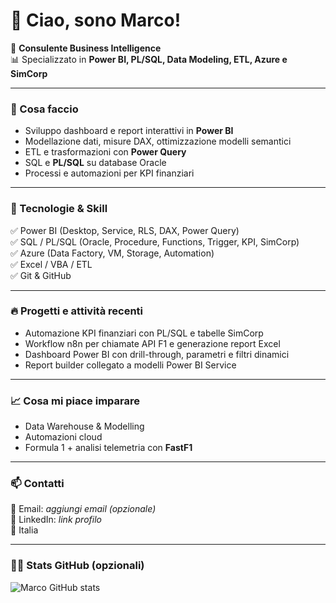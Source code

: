 # 👋 Ciao, sono Marco!

💼 **Consulente Business Intelligence**  
📊 Specializzato in **Power BI, PL/SQL, Data Modeling, ETL, Azure e SimCorp**

---

### 🚀 Cosa faccio
- Sviluppo dashboard e report interattivi in **Power BI**
- Modellazione dati, misure DAX, ottimizzazione modelli semantici
- ETL e trasformazioni con **Power Query**
- SQL e **PL/SQL** su database Oracle
- Processi e automazioni per KPI finanziari

---

### 🧰 Tecnologie & Skill
✅ Power BI (Desktop, Service, RLS, DAX, Power Query)  
✅ SQL / PL/SQL (Oracle, Procedure, Functions, Trigger, KPI, SimCorp)  
✅ Azure (Data Factory, VM, Storage, Automation)  
✅ Excel / VBA / ETL  
✅ Git & GitHub

---

### 🔥 Progetti e attività recenti
- Automazione KPI finanziari con PL/SQL e tabelle SimCorp
- Workflow n8n per chiamate API F1 e generazione report Excel
- Dashboard Power BI con drill-through, parametri e filtri dinamici
- Report builder collegato a modelli Power BI Service

---

### 📈 Cosa mi piace imparare
- Data Warehouse & Modelling
- Automazioni cloud
- Formula 1 + analisi telemetria con **FastF1**

---

### 📫 Contatti
📩 Email: _aggiungi email (opzionale)_  
🔗 LinkedIn: _link profilo_  
📍 Italia

---

### 🧑‍💻 Stats GitHub (opzionali)

![Marco GitHub stats](https://github-readme-stats.vercel.app/api?username=TUO-USERNAME&show_icons=true&theme=default)

